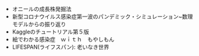 * オニールの成長株発掘法
* 新型コロナウイルス感染症第一波のパンデミック・シミュレーション~数理モデルからの振り返り
* Kaggleのチュートリアル第５版
* 絵でわかる感染症　ｗｉｔｈ　もやしもん
* LIFESPAN(ライフスパン): 老いなき世界
